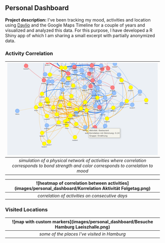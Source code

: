 ## Personal Dashboard

**Project description:** I've been tracking my mood, activities and location using <a href="https://daylio.net/" target="_blank">Daylio</a> and the Google Maps Timeline for a couple of years and visualized and analyzed this data. For this purpose, I have developed a R Shiny app of which I am sharing a small excerpt with partially anonymized data.

### Activity Correlation

| ![graph network](images/personal_dashboard/Netzwerk.png) | 
|:--:| 
| *simulation of a physical network of activities where correlation corresponds to bond strength and color corresponds to correlation to mood* |

| ![heatmap of correlation between activities](images/personal_dashboard/Korrelation Aktivität Folgetag.png) | 
|:--:| 
| *correlation of activities on consecutive days* |

### Visited Locations

| ![map with custom markers](images/personal_dashboard/Besuche Hamburg Laeiszhalle.png) | 
|:--:| 
| *some of the places I've visited in Hamburg* |
